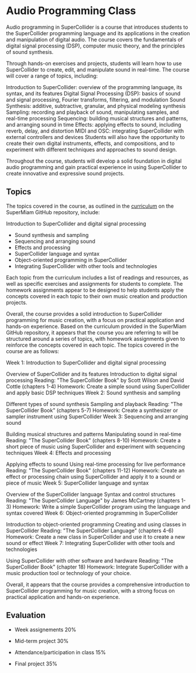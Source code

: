 # Audio Programming Class
Audio programming in SuperCollider is a course that introduces students to the SuperCollider programming language and its applications in the creation and manipulation of digital audio. The course covers the fundamentals of digital signal processing (DSP), computer music theory, and the principles of sound synthesis.

Through hands-on exercises and projects, students will learn how to use SuperCollider to create, edit, and manipulate sound in real-time. The course will cover a range of topics, including:

Introduction to SuperCollider: overview of the programming language, its syntax, and its features
Digital Signal Processing (DSP): basics of sound and signal processing, Fourier transforms, filtering, and modulation
Sound Synthesis: additive, subtractive, granular, and physical modeling synthesis
Sampling: recording and playback of sound, manipulating samples, and real-time processing
Sequencing: building musical structures and patterns, and arranging sound in time
Effects: applying effects to sound, including reverb, delay, and distortion
MIDI and OSC: integrating SuperCollider with external controllers and devices
Students will also have the opportunity to create their own digital instruments, effects, and compositions, and to experiment with different techniques and approaches to sound design.

Throughout the course, students will develop a solid foundation in digital audio programming and gain practical experience in using SuperCollider to create innovative and expressive sound projects.

## Topics
The topics covered in the course, as outlined in the [curriculum](https://github.com/KonVas/SuperMiam/blob/master/curriculum.org) on the SuperMiam GitHub repository, include:

Introduction to SuperCollider and digital signal processing
- Sound synthesis and sampling
- Sequencing and arranging sound
- Effects and processing
- SuperCollider language and syntax
- Object-oriented programming in SuperCollider
- Integrating SuperCollider with other tools and technologies

Each topic from the curriculum includes a list of readings and resources, as well as specific exercises and assignments for students to complete. The homework assignments appear to be designed to help students apply the concepts covered in each topic to their own music creation and production projects.

Overall, the course provides a solid introduction to SuperCollider programming for music creation, with a focus on practical application and hands-on experience. Based on the curriculum provided in the SuperMiam GitHub repository, it appears that the course you are referring to will be structured around a series of topics, with homework assignments given to reinforce the concepts covered in each topic. The topics covered in the course are as follows:

Week 1: Introduction to SuperCollider and digital signal processing

Overview of SuperCollider and its features
Introduction to digital signal processing
Reading: "The SuperCollider Book" by Scott Wilson and David Cottle (chapters 1-4)
Homework: Create a simple sound using SuperCollider and apply basic DSP techniques
Week 2: Sound synthesis and sampling

Different types of sound synthesis
Sampling and playback
Reading: "The SuperCollider Book" (chapters 5-7)
Homework: Create a synthesizer or sampler instrument using SuperCollider
Week 3: Sequencing and arranging sound

Building musical structures and patterns
Manipulating sound in real-time
Reading: "The SuperCollider Book" (chapters 8-10)
Homework: Create a short piece of music using SuperCollider and experiment with sequencing techniques
Week 4: Effects and processing

Applying effects to sound
Using real-time processing for live performance
Reading: "The SuperCollider Book" (chapters 11-12)
Homework: Create an effect or processing chain using SuperCollider and apply it to a sound or piece of music
Week 5: SuperCollider language and syntax

Overview of the SuperCollider language
Syntax and control structures
Reading: "The SuperCollider Language" by James McCartney (chapters 1-3)
Homework: Write a simple SuperCollider program using the language and syntax covered
Week 6: Object-oriented programming in SuperCollider

Introduction to object-oriented programming
Creating and using classes in SuperCollider
Reading: "The SuperCollider Language" (chapters 4-6)
Homework: Create a new class in SuperCollider and use it to create a new sound or effect
Week 7: Integrating SuperCollider with other tools and technologies

Using SuperCollider with other software and hardware
Reading: "The SuperCollider Book" (chapter 18)
Homework: Integrate SuperCollider with a music production tool or technology of your choice.

Overall, it appears that the course provides a comprehensive introduction to SuperCollider programming for music creation, with a strong focus on practical application and hands-on experience.

## Evaluation
* Week assignements 20%

* Mid-term project 30%

* Attendance/participation in class 15%

* Final project 35%
